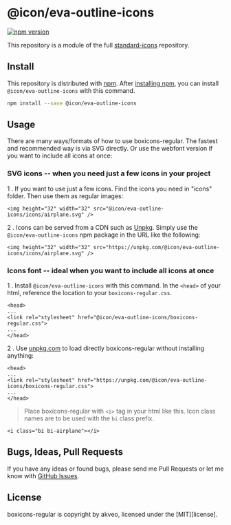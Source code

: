 # @icon/eva-outline-icons

[![npm version](https://img.shields.io/npm/v/@icon/eva-outline-icons.svg)](https://www.npmjs.org/package/@icon/eva-outline-icons)

This repository is a module of the full [standard-icons][standard-icons] repository.

## Install

This repository is distributed with [npm]. After [installing npm][install-npm], you can install `@icon/eva-outline-icons` with this command.

```bash
npm install --save @icon/eva-outline-icons
```

## Usage

There are many ways/formats of how to use boxicons-regular. The fastest and recommended way is via SVG directly. Or use the webfont version if you want to include all icons at once:

### SVG icons -- when you need just a few icons in your project

1 . If you want to use just a few icons. Find the icons you need in "icons" folder. Then use them as regular images:

```
<img height="32" width="32" src="@icon/eva-outline-icons/icons/airplane.svg" />
```

2 . Icons can be served from a CDN such as [Unpkg][Unpkg]. Simply use the `@icon/eva-outline-icons` npm package in the URL like the following:

```
<img height="32" width="32" src="https://unpkg.com/@icon/eva-outline-icons/icons/airplane.svg" />
```

### Icons font -- ideal when you want to include all icons at once

1 . Install `@icon/eva-outline-icons` with this command. In the `<head>` of your html, reference the location to your `boxicons-regular.css`.

```
<head>
...
<link rel="stylesheet" href="@icon/eva-outline-icons/boxicons-regular.css">
...
</head>
```

2 . Use [unpkg.com][Unpkg] to load directly boxicons-regular without installing anything:

```
<head>
...
<link rel="stylesheet" href="https://unpkg.com/@icon/eva-outline-icons/boxicons-regular.css">
...
</head>
```

> Place boxicons-regular with `<i>` tag in your html like this. Icon class names are to be used with the `bi` class prefix.

```
<i class="bi bi-airplane"></i>
```


## Bugs, Ideas, Pull Requests

If you have any ideas or found bugs, please send me Pull Requests or let me know with [GitHub Issues][github issues].

## License

boxicons-regular is copyright by akveo, licensed under the [MIT][license].

[MIT]: https://opensource.org/licenses/MIT
[SIL]: http://scripts.sil.org/OFL
[standard-icons]: https://github.com/thecreation/standard-icons
[npm]: https://www.npmjs.com/
[install-npm]: https://docs.npmjs.com/getting-started/installing-node
[sass]: http://sass-lang.com/
[github issues]: https://github.com/thecreation/standard-icons/issues
[Unpkg]: https://unpkg.com